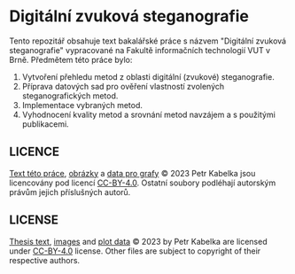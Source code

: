 # Digitální zvuková steganografie

Tento repozitář obsahuje text bakalářské práce s názvem "Digitální zvuková
steganografie" vypracované na Fakultě informačních technologií VUT v Brně.
Předmětem této práce bylo:

1. Vytvoření přehledu metod z oblasti digitální (zvukové) steganografie.
2. Příprava datových sad pro ověření vlastností zvolených steganografických
   metod.
3. Implementace vybraných metod.
4. Vyhodnocení kvality metod a srovnání metod navzájem a s použitými
   publikacemi.

## LICENCE

[Text této
práce](xkabel09-Digitalni-zvukova-steganografie-01-kapitoly-chapters.tex),
[obrázky](obrazky) a [data pro grafy](data) &copy; 2023 Petr Kabelka jsou
licencovány pod licencí
[CC-BY-4.0](https://creativecommons.org/licenses/by/4.0). Ostatní soubory
podléhají autorským právům jejich příslušných autorů.

## LICENSE

[Thesis
text](xkabel09-Digitalni-zvukova-steganografie-01-kapitoly-chapters.tex),
[images](obrazky) and [plot data](data) &copy; 2023 by Petr Kabelka are
licensed under [CC-BY-4.0](https://creativecommons.org/licenses/by/4.0)
license. Other files are subject to copyright of their respective authors.
